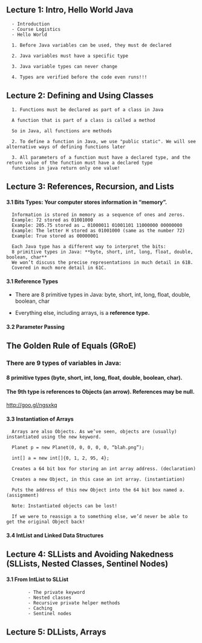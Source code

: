 ## Lecture 1: Intro, Hello World Java
      - Introduction
      - Course Logistics
      - Hello World
      
      1. Before Java variables can be used, they must de declared
      
      2. Java variables must have a specific type
      
      3. Java variable types can never change
      
      4. Types are verified before the code even runs!!!
      
      
      
## Lecture 2: Defining and Using Classes

      1. Functions must be declared as part of a class in Java

      A function that is part of a class is called a method

      So in Java, all functions are methods

      2. To define a function in Java, we use "public static". We will see alternative ways of defining functions later

      3. All parameters of a function must have a declared type, and the return value of the function must have a declared type
      functions in java return only one value!
      
 ## Lecture 3: References, Recursion, and Lists
 
#### 3.1 Bits Types: Your computer stores information in “memory”.
      Information is stored in memory as a sequence of ones and zeros.
      Example: 72 stored as 01001000
      Example: 205.75 stored as … 01000011 01001101 11000000 00000000
      Example: The letter H stored as 01001000 (same as the number 72)
      Example: True stored as 00000001

      Each Java type has a different way to interpret the bits:
      8 primitive types in Java: **byte, short, int, long, float, double, boolean, char**
      We won’t discuss the precise representations in much detail in 61B.
      Covered in much more detail in 61C.
      

 #### 3.1 Reference Types
 
- There are 8 primitive types in Java: byte, short, int, long, float, double, boolean, char

- Everything else, including arrays, is a **reference type.**

 #### 3.2 Parameter Passing
 
 ## The Golden Rule of Equals (GRoE)

### There are 9 types of variables in Java:

#### 8 primitive types (byte, short, int, long, float, double, boolean, char).

#### The 9th type is references to Objects (an arrow). References may be null.

http://goo.gl/ngsxkq

 #### 3.3 Instantiation of Arrays
 
      Arrays are also Objects. As we’ve seen, objects are (usually) instantiated using the new keyword. 
      
      Planet p = new Planet(0, 0, 0, 0, 0, “blah.png”);    
      
      int[] a = new int[]{0, 1, 2, 95, 4};
      
      Creates a 64 bit box for storing an int array address. (declaration)
      
      Creates a new Object, in this case an int array. (instantiation)
      
      Puts the address of this new Object into the 64 bit box named a. (assignment)
      
      Note: Instantiated objects can be lost!
      
      If we were to reassign a to something else, we’d never be able to get the original Object back!
      
 #### 3.4 IntList and Linked Data Structures 

 
 ## Lecture 4: SLLists and Avoiding Nakedness (SLLists, Nested Classes, Sentinel Nodes)
 
#### 3.1 From IntList to SLList
            - The private keyword 
            - Nested classes
            - Recursive private helper methods
            - Caching
            - Sentinel nodes
 

 
 
 
 
 
 ## Lecture 5: DLLists, Arrays
